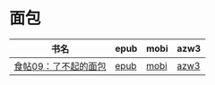# 面包

| 书名 | epub | mobi | azw3 |
| --- | --- | --- | --- |
| [食帖09：了不起的面包](http://ct.dalanmei.com/f/31084289-571819940-fe233a) | [epub](http://ct.dalanmei.com/f/31084289-571819940-fe233a) | [mobi](http://ct.dalanmei.com/f/31084289-571548577-01ccc9) | [azw3](http://ct.dalanmei.com/f/31084289-572199278-b784fa) |
